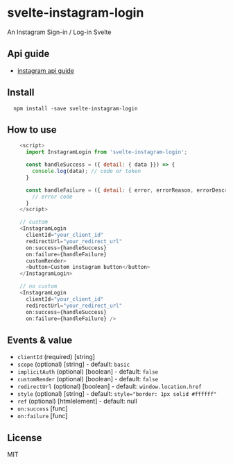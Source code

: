 # svelte-instagram-login

An Instagram Sign-in / Log-in Svelte

## Api guide

- [instagram api guide](https://developers.facebook.com/docs/instagram-api/)

## Install
```
  npm install -save svelte-instagram-login
```

## How to use
```js
    <script>
      import InstagramLogin from 'svelte-instagram-login';

      const handleSuccess = ({ detail: { data }}) => {
        console.log(data); // code or token
      }

      const handleFailure = ({ detail: { error, errorReason, errorDescription }}) => {
        // error code
      }
    </script>

    // custom
    <InstagramLogin 
      clientId="your_client_id" 
      redirectUrl="your_redirect_url" 
      on:success={handleSuccess}
      on:failure={handleFailure}
      customRender>
      <button>Custom instagram button</button>
    </InstagramLogin>

    // no custom
    <InstagramLogin 
      clientId="your_client_id" 
      redirectUrl="your_redirect_url" 
      on:success={handleSuccess}
      on:failure={handleFailure} />
```
## Events & value

- `clientId` (required) [string]
- `scope` (optional) [string] - default: `basic`
- `implicitAuth` (optional) [boolean] - default: `false`
- `customRender` (optional) [boolean] - default: `false`
- `redirectUrl` (optional) [boolean] - default: `window.location.href`
- `style` (optional) [string] - default: `style="border: 1px solid #ffffff"`
- `ref` (optional) [htmlelement] - default: null
- `on:success` [func]
- `on:failure` [func]

## License

MIT